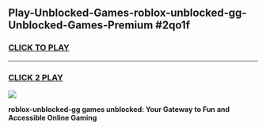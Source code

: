 
## Play-Unblocked-Games-roblox-unblocked-gg-Unblocked-Games-Premium #2qo1f
<h3>
<a href="https://premium.freeplayer.one?title=roblox-unblocked-gg&ref=12M">CLICK TO PLAY</a></h3>
<hr>

<h3>
<a href="https://premium.freeplayer.one?title=roblox-unblocked-gg&ref=12M">CLICK 2 PLAY</a>
  
</h3>

<a href="https://premium.freeplayer.one?title=roblox-unblocked-gg&ref=12M"><img src="https://clearcache.store/games.png"></a>


**roblox-unblocked-gg games unblocked: Your Gateway to Fun and Accessible Online Gaming**

